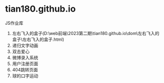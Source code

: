 # tian180.github.io
JS作业库
1. 左右飞入的盒子(D:\web前端\2023第二期\tian180.github.io\dom\左右飞入的盒子\左右飞入的盒子.html) 
2. 递归文字动画
3. 双击爱心
4. 微博录入系统
5. 用户注册页面
6. 404跳转页面
7. 球的口字运动